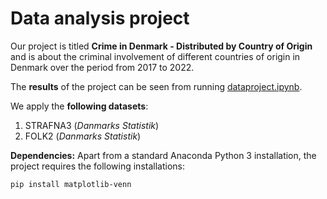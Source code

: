 # Data analysis project

Our project is titled **Crime in Denmark - Distributed by Country of Origin** and is about the criminal involvement of different countries of origin in Denmark over the period from 2017 to 2022.

The **results** of the project can be seen from running [dataproject.ipynb](dataproject.ipynb).

We apply the **following datasets**:

1. STRAFNA3 (*Danmarks Statistik*) 
1. FOLK2 (*Danmarks Statistik*)

**Dependencies:** Apart from a standard Anaconda Python 3 installation, the project requires the following installations:

``pip install matplotlib-venn``